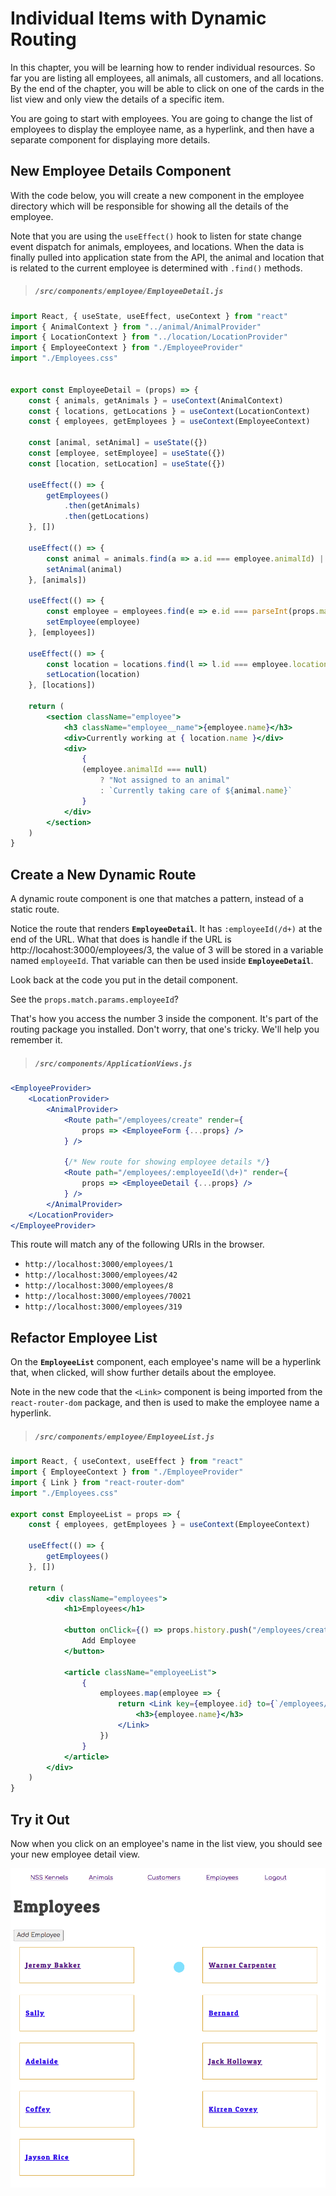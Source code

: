 # Individual Items with Dynamic Routing

In this chapter, you will be learning how to render individual resources. So far you are listing all employees, all animals, all customers, and all locations. By the end of the chapter, you will be able to click on one of the cards in the list view and only view the details of a specific item.

You are going to start with employees. You are going to change the list of employees to display the employee name, as a hyperlink, and then have a separate component for displaying more details.

## New Employee Details Component

With the code below, you will create a new component in the employee directory which will be responsible for showing all the details of the employee.

Note that you are using the `useEffect()` hook to listen for state change event dispatch for animals, employees, and locations. When the data is finally pulled into application state from the API, the animal and location that is related to the current employee is determined with `.find()` methods.

> ##### `/src/components/employee/EmployeeDetail.js`

```jsx
import React, { useState, useEffect, useContext } from "react"
import { AnimalContext } from "../animal/AnimalProvider"
import { LocationContext } from "../location/LocationProvider"
import { EmployeeContext } from "./EmployeeProvider"
import "./Employees.css"


export const EmployeeDetail = (props) => {
    const { animals, getAnimals } = useContext(AnimalContext)
    const { locations, getLocations } = useContext(LocationContext)
    const { employees, getEmployees } = useContext(EmployeeContext)

    const [animal, setAnimal] = useState({})
    const [employee, setEmployee] = useState({})
    const [location, setLocation] = useState({})

    useEffect(() => {
        getEmployees()
            .then(getAnimals)
            .then(getLocations)
    }, [])

    useEffect(() => {
        const animal = animals.find(a => a.id === employee.animalId) || {}
        setAnimal(animal)
    }, [animals])

    useEffect(() => {
        const employee = employees.find(e => e.id === parseInt(props.match.params.employeeId)) || {}
        setEmployee(employee)
    }, [employees])

    useEffect(() => {
        const location = locations.find(l => l.id === employee.locationId) || {}
        setLocation(location)
    }, [locations])

    return (
        <section className="employee">
            <h3 className="employee__name">{employee.name}</h3>
            <div>Currently working at { location.name }</div>
            <div>
                {
                (employee.animalId === null)
                    ? "Not assigned to an animal"
                    : `Currently taking care of ${animal.name}`
                }
            </div>
        </section>
    )
}
```

## Create a New Dynamic Route

A dynamic route component is one that matches a pattern, instead of a static route.

Notice the route that renders **`EmployeeDetail`**. It has `:employeeId(/d+)` at the end of the URL. What that does is handle if the URL is http://locahost:3000/employees/3, the value of 3 will be stored in a variable named `employeeId`. That variable can then be used inside **`EmployeeDetail`**.

Look back at the code you put in the detail component.

See the `props.match.params.employeeId`?

That's how you access the number 3 inside the component. It's part of the routing package you installed. Don't worry, that one's tricky. We'll help you remember it.

> ##### `/src/components/ApplicationViews.js`

```jsx
<EmployeeProvider>
    <LocationProvider>
        <AnimalProvider>
            <Route path="/employees/create" render={
                props => <EmployeeForm {...props} />
            } />

            {/* New route for showing employee details */}
            <Route path="/employees/:employeeId(\d+)" render={
                props => <EmployeeDetail {...props} />
            } />
        </AnimalProvider>
    </LocationProvider>
</EmployeeProvider>
```

This route will match any of the following URIs in the browser.

* `http://localhost:3000/employees/1`
* `http://localhost:3000/employees/42`
* `http://localhost:3000/employees/8`
* `http://localhost:3000/employees/70021`
* `http://localhost:3000/employees/319`

## Refactor Employee List

On the **`EmployeeList`** component, each employee's name will be a hyperlink that, when clicked, will show further details about the employee.

Note in the new code that the `<Link>` component is being imported from the `react-router-dom` package, and then is used to make the employee name a hyperlink.

> ##### `/src/components/employee/EmployeeList.js`

```jsx
import React, { useContext, useEffect } from "react"
import { EmployeeContext } from "./EmployeeProvider"
import { Link } from "react-router-dom"
import "./Employees.css"

export const EmployeeList = props => {
    const { employees, getEmployees } = useContext(EmployeeContext)

    useEffect(() => {
        getEmployees()
    }, [])

    return (
        <div className="employees">
            <h1>Employees</h1>

            <button onClick={() => props.history.push("/employees/create")}>
                Add Employee
            </button>

            <article className="employeeList">
                {
                    employees.map(employee => {
                        return <Link key={employee.id} to={`/employees/${employee.id}`}>
                            <h3>{employee.name}</h3>
                        </Link>
                    })
                }
            </article>
        </div>
    )
}
```

## Try it Out

Now when you click on an employee's name in the list view, you should see your new employee detail view.

![image of employee detail view](./images/employee-list-and-details.gif)


